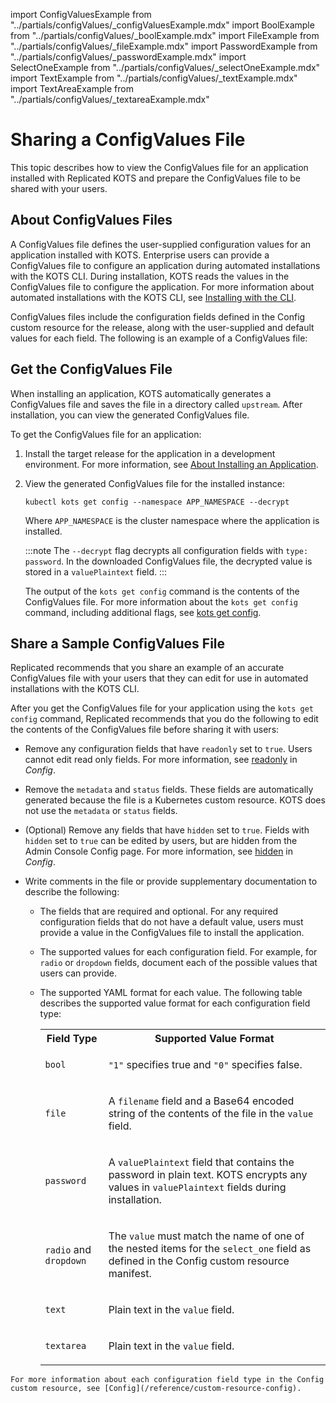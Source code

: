 import ConfigValuesExample from "../partials/configValues/_configValuesExample.mdx"
import BoolExample from "../partials/configValues/_boolExample.mdx"
import FileExample from "../partials/configValues/_fileExample.mdx"
import PasswordExample from "../partials/configValues/_passwordExample.mdx"
import SelectOneExample from "../partials/configValues/_selectOneExample.mdx"
import TextExample from "../partials/configValues/_textExample.mdx"
import TextAreaExample from "../partials/configValues/_textareaExample.mdx"

# Sharing a ConfigValues File

This topic describes how to view the ConfigValues file for an application installed with Replicated KOTS and prepare the ConfigValues file to be shared with your users.

## About ConfigValues Files

A ConfigValues file defines the user-supplied configuration values for an application installed with KOTS. Enterprise users can provide a ConfigValues file to configure an application during automated installations with the KOTS CLI. During installation, KOTS reads the values in the ConfigValues file to configure the application. For more information about automated installations with the KOTS CLI, see [Installing with the CLI](/enterprise/installing-existing-cluster-automation).

ConfigValues files include the configuration fields defined in the Config custom resource for the release, along with the user-supplied and default values for each field. The following is an example of a ConfigValues file:

<ConfigValuesExample/>

## Get the ConfigValues File

When installing an application, KOTS automatically generates a ConfigValues file and saves the file in a directory called `upstream`. After installation, you can view the generated ConfigValues file.

To get the ConfigValues file for an application:

1. Install the target release for the application in a development environment. For more information, see [About Installing an Application](/enterprise/installing-overview).

1. View the generated ConfigValues file for the installed instance:

    ```
    kubectl kots get config --namespace APP_NAMESPACE --decrypt 
    ```
    Where `APP_NAMESPACE` is the cluster namespace where the application is installed.
    
    :::note
    The `--decrypt` flag decrypts all configuration fields with `type: password`. In the downloaded ConfigValues file, the decrypted value is stored in a `valuePlaintext` field.
    :::

    The output of the `kots get config` command is the contents of the ConfigValues file. For more information about the `kots get config` command, including additional flags, see [kots get config](/reference/kots-cli-get-config).
## Share a Sample ConfigValues File    

Replicated recommends that you share an example of an accurate ConfigValues file with your users that they can edit for use in automated installations with the KOTS CLI.

After you get the ConfigValues file for your application using the `kots get config` command, Replicated recommends that you do the following to edit the contents of the ConfigValues file before sharing it with users:

   * Remove any configuration fields that have `readonly` set to `true`. Users cannot edit read only fields. For more information, see [readonly](/reference/custom-resource-config#readonly) in _Config_.

   * Remove the `metadata` and `status` fields. These fields are automatically generated because the file is a Kubernetes custom resource. KOTS does not use the `metadata` or `status` fields.

   * (Optional) Remove any fields that have `hidden` set to `true`. Fields with `hidden` set to `true` can be edited by users, but are hidden from the Admin Console Config page. For more information, see [hidden](/reference/custom-resource-config#hidden) in _Config_.

   * Write comments in the file or provide supplementary documentation to describe the following:
      * The fields that are required and optional. For any required configuration fields that do not have a default value, users must provide a value in the ConfigValues file to install the application.
      * The supported values for each configuration field. For example, for `radio` or `dropdown` fields, document each of the possible values that users can provide.
      * The supported YAML format for each value. The following table describes the supported value format for each configuration field type:

        <table>
          <tr><th>Field Type</th><th>Supported Value Format</th></tr>
          <tr><td><code>bool</code></td><td><p><code>"1"</code> specifies true and <code>"0"</code> specifies false.</p><BoolExample/></td></tr>
          <tr><td><code>file</code></td><td><p>A <code>filename</code> field and a Base64 encoded string of the contents of the file in the <code>value</code> field.</p><FileExample/></td></tr>
          <tr><td><code>password</code></td><td><p>A <code>valuePlaintext</code> field that contains the password in plain text. KOTS encrypts any values in <code>valuePlaintext</code> fields during installation.</p><PasswordExample/></td></tr>
          <tr><td><code>radio</code> and <code>dropdown</code></td><td><p>The <code>value</code> must match the name of one of the nested items for the <code>select_one</code> field as defined in the Config custom resource manifest.</p><SelectOneExample/></td></tr>
          <tr><td><code>text</code></td><td><p>Plain text in the <code>value</code> field.</p><TextExample/></td></tr>
          <tr><td><code>textarea</code></td><td><p>Plain text in the <code>value</code> field.</p><TextAreaExample/></td></tr>
        </table>
  
    For more information about each configuration field type in the Config custom resource, see [Config](/reference/custom-resource-config).
